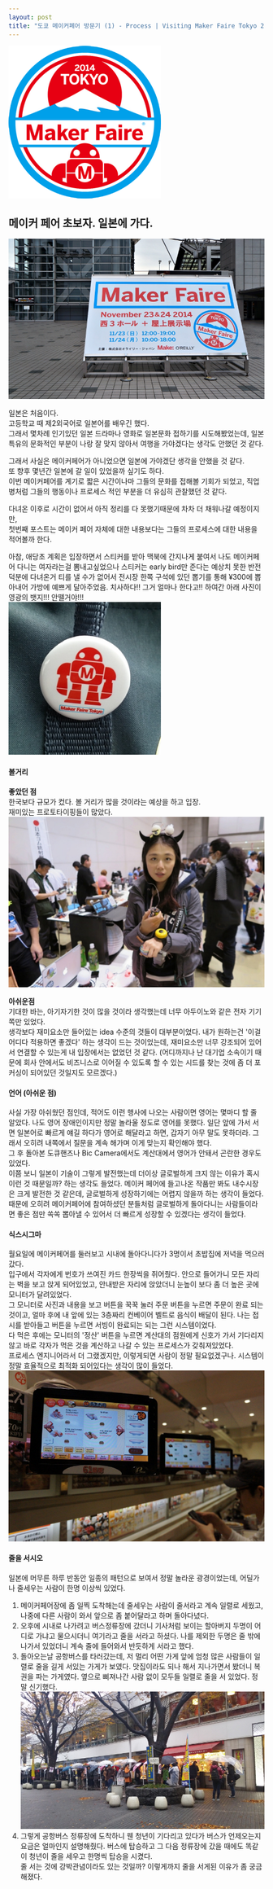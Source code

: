 ```yaml
---
layout: post
title: "도쿄 메이커페어 방문기 (1) - Process | Visiting Maker Faire Tokyo 2014!!"
---
```


![Maker Faire Tokyo 2014](/images/blog/MF14-Tokyo_Badge_v3_300.png)

## 메이커 페어 초보자. 일본에 가다. #
![front](/images/blog/mft_in_front.jpg)

일본은 처음이다.  
고등학교 때 제2외국어로 일본어를 배우긴 했다.  
그래서 몇차례 인기있던 일본 드라마나 영화로 일본문화 접하기를 시도해봤었는데, 일본 특유의 문화적인 부분이 나랑 잘 맞지 않아서 여행을 가야겠다는 생각도 안했던 것 같다.  

그래서 사실은 메이커페어가 아니었으면 일본에 가야겠단 생각을 안했을 것 같다.  
또 향후 몇년간 일본에 갈 일이 있었을까 싶기도 하다.   
이번 메이커페어를 계기로 짧은 시간이나마 그들의 문화를 접해볼 기회가 되었고, 직업병처럼 그들의 행동이나 프로세스 적인 부분을 더 유심히 관찰했던 것 같다.  

다녀온 이후로 시간이 없어서 아직 정리를 다 못했기때문에 차차 더 채워나갈 예정이지만,  
첫번째 포스트는 메이커 페어 자체에 대한 내용보다는 그들의 프로세스에 대한 내용을 적어볼까 한다.  

아참, 애당초 계획은 입장하면서 스티커를 받아 맥북에 간지나게 붙여서 나도 메이커페어 다니는 여자라는걸 뽐내고싶었으나 스티커는 early bird만 준다는 예상치 못한 반전 덕분에 다녀온거 티를 낼 수가 없어서 전시장 한쪽 구석에 있던 뽑기를 통해 ¥300에 뽑아내어 가방에 예쁘게 달아주었음. 치사하다!! 그거 얼마나 한다고!! 하여간 아래 사진이 영광의 뱃지!!! 안뗄거야!!!   
![badge](/images/blog/mft_badge.jpg)


#### 볼거리 ####
**좋았던 점**  
한국보다 규모가 컸다. 볼 거리가 많을 것이라는 예상을 하고 입장.  
재미있는 프로토타이핑들이 많았다.  
![wink](/images/blog/mft_wink.jpg)

**아쉬운점**  
기대한 바는, 아기자기한 것이 많을 것이라 생각했는데 너무 아두이노와 같은 전자 기기쪽만 있었다.  
생각보다 재미요소만 들어있는 idea 수준의 것들이 대부분이었다. 내가 원하는건 '이걸 어디다 적용하면 좋겠다' 하는 생각이 드는 것이었는데, 재미요소만 너무 강조되어 있어서 연결할 수 있는게 내 입장에서는 없었던 것 같다. (어디까지나 난 대기업 소속이기 때문에 회사 안에서도 비즈니스로 이어질 수 있도록 할 수 있는 시드를 찾는 것에 좀 더 포커싱이 되어있던 것일지도 모르겠다.)  

#### 언어 (아쉬운 점) ####
사실 가장 아쉬웠던 점인데, 적어도 이런 행사에 나오는 사람이면 영어는 몇마디 할 줄 알았다. 나도 영어 장애인이지만 정말 놀라울 정도로 영어를 못했다. 일단 앞에 가서 서면 일본어로 빠르게 얘길 하다가 영어로 해달라고 하면, 갑자기 아무 말도 못하더라. 그래서 오히려 내쪽에서 질문을 계속 해가며 이게 맞는지 확인해야 했다.   
그 후 돌아본 도큐핸즈나 Bic Camera에서도 계산대에서 영어가 안돼서 곤란한 경우도 있었다.   
이쯤 보니 일본이 기술이 그렇게 발전했는데 더이상 글로벌하게 크지 않는 이유가 혹시 이런 것 때문일까? 하는 생각도 들었다. 메이커 페어에 들고나온 작품만 봐도 내수시장은 크게 발전한 것 같은데, 글로벌하게 성장하기에는 어렵지 않을까 하는 생각이 들었다.   
때문에 오히려 메이커페어에 참여하셨던 분들처럼 글로벌하게 돌아다니는 사람들이라면 좋은 점만 쏙쏙 뽑아낼 수 있어서 더 빠르게 성장할 수 있겠다는 생각이 들었다.  

#### 식스시그마 ####
월요일에 메이커페어를 둘러보고 시내에 돌아다니다가 3명이서 초밥집에 저녁을 먹으러 갔다.  
입구에서 각자에게 번호가 쓰여진 카드 한장씩을 쥐어줬다. 안으로 들어가니 모든 자리는 벽을 보고 앉게 되어있었고, 안내받은 자리에 앉았더니 눈높이 보다 좀 더 높은 곳에 모니터가 달려있었다.   
그 모니터로 사진과 내용을 보고 버튼을 꾹꾹 눌러 주문 버튼을 누르면 주문이 완료 되는 것이고, 얼마 후에 내 앞에 있는 3층짜리 컨베이어 벨트로 음식이 배달이 된다. 나는 접시를 받아들고 버튼을 누르면 서빙이 완료되는 되는 그런 시스템이었다.   
다 먹은 후에는 모니터의 '정산' 버튼을 누르면 계산대의 점원에게 신호가 가서 기다리지 않고 바로 각자가 먹은 것을 계산하고 나갈 수 있는 프로세스가 갖춰져있었다.   
프로세스 엔지니어라서 더 그랬겠지만, 이렇게되면 사람이 정말 필요없겠구나. 시스템이 정말 효율적으로 최적화 되어있다는 생각이 많이 들었다.  
![sushi](/images/blog/mft_sushi.jpg)

#### 줄을 서시오 ####
일본에 머무른 하루 반동안 일종의 패턴으로 보여서 정말 놀라운 광경이었는데, 어딜가나 줄세우는 사람이 한명 이상씩 있었다.  
1. 메이커페어장에 좀 일찍 도착해는데 줄세우는 사람이 줄서라고 계속 일렬로 세웠고, 나중에 다른 사람이 와서 앞으로 좀 붙어달라고 하며 돌아다녔다.   
2. 오후에 시내로 나가려고 버스정류장에 갔더니 기사처럼 보이는 할아버지 두명이 어디로 가냐고 물으시더니 여기라고 줄을 서라고 하셨다. 나를 제외한 두명은 줄 밖에 나가서 있었더니 계속 줄에 들어와서 반듯하게 서라고 했다.   
3. 돌아오는날 공항버스를 타러갔는데, 저 멀리 어떤 가게 앞에 엄청 많은 사람들이 일렬로 줄을 길게 서있는 가게가 보였다. 맛집이라도 되나 해서 지나가면서 봤더니 복권을 파는 가게였다. 옆으로 삐져나간 사람 없이 모두들 일렬로 줄을 서 있었다. 정말 신기했다.   
![in a line](/images/blog/mft_in_a_line.jpg)
4. 그렇게 공항버스 정류장에 도착하니 웬 청년이 기다리고 있다가 버스가 언제오는지 요금은 얼마인지 설명해줬다. 버스에 탑승하고 그 다음 정류장에 갔을 때에도 똑같이 청년이 줄을 세우고 한명씩 탑승을 시켰다.  
줄 서는 것에 강박관념이라도 있는 것일까? 이렇게까지 줄을 서게된 이유가 좀 궁금해졌다.



